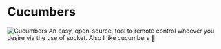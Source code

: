 # Cucumbers
![Cucumbers](https://img.shields.io/static/v1?label=🥒%20Cucumbers&message=%20&color=brightgreen&labelColor=success&link=https://www.github.com/lucadenhez/Cucumbers)
An easy, open-source, tool to remote control whoever you desire via the use of socket. Also I like cucumbers 🥒
